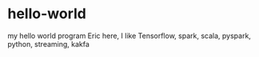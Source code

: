 # hello-world
my hello world program
Eric here, I like Tensorflow, spark, scala, pyspark, python, streaming, kakfa
